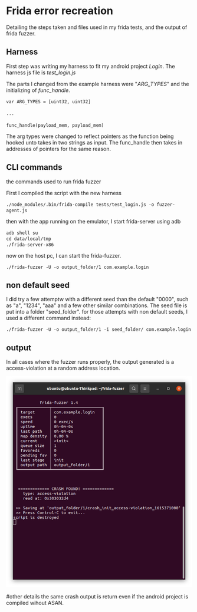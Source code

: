# Frida error recreation

Detailing the steps taken and files used in my frida tests, and the output of frida fuzzer.

## Harness

First step was writing my harness to fit my android project *Login*.
The harness js file is *test_login.js*

The parts I changed from the example harness were "*ARG_TYPES*" and  the initializing of *func_handle*.

```
var ARG_TYPES = [uint32, uint32]

...

func_handle(payload_mem, payload_mem)

```

The arg types were changed to reflect pointers as the function being hooked unto takes in two strings as input.
The func_handle then takes in addresses of pointers for the same reason.

## CLI commands
the commands used to run frida fuzzer

First I compiled the script with the new harness

```
./node_modules/.bin/frida-compile tests/test_login.js -o fuzzer-agent.js
```

then with the app running on the emulator, I start frida-server using adb

```
adb shell su
cd data/local/tmp
./frida-server-x86
```

now on the host pc, I can start the frida-fuzzer.

```
./frida-fuzzer -U -o output_folder/1 com.example.login
```

## non default seed
I did try a few attemptw with a different seed than the default "0000", such as "a", "1234", "aaa" and a few other similar combinations.
The seed file is put into a folder "seed_folder".
for those attempts with non default seeds, I used a different command instead:

```
./frida-fuzzer -U -o output_folder/1 -i seed_folder/ com.example.login
```

## output
In all cases where the fuzzer runs properly, the output generated is a access-violation at a random address location.

![output](/frida_output.png)

#other details
the same crash output is return even if the android project is compiled wihout ASAN.


